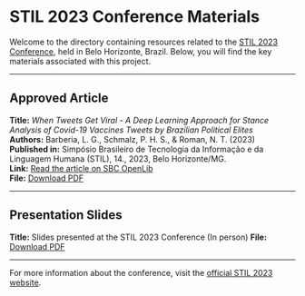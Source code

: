 # STIL 2023 Conference Materials

Welcome to the directory containing resources related to the [STIL 2023 Conference](https://www.bracis.dcc.ufmg.br/collocated-events/stil), held in Belo Horizonte, Brazil. Below, you will find the key materials associated with this project.

---

## Approved Article

**Title:** *When Tweets Get Viral - A Deep Learning Approach for Stance Analysis of Covid-19 Vaccines Tweets by Brazilian Political Elites*  
**Authors:** Barberia, L. G., Schmalz, P. H. S., & Roman, N. T. (2023)  
**Published in:** Simpósio Brasileiro de Tecnologia da Informação e da Linguagem Humana (STIL), 14., 2023, Belo Horizonte/MG.  
**Link:** [Read the article on SBC OpenLib](https://doi.org/10.5753/stil.2023.233961)  
**File:** [Download PDF](<Barberia, Schmalz and Roman (2023) - When Tweets Get Viral - A Deep Learning Approach for Stance Analysis of Covid-19 Vaccines Tweets.pdf>)

---

## Presentation Slides

**Title:** Slides presented at the STIL 2023 Conference (In person)
**File:** [Download PDF](<STIL (2023)/STIL_Presentation_Schmalz.pdf>)

---

For more information about the conference, visit the [official STIL 2023 website](https://www.bracis.dcc.ufmg.br/collocated-events/stil).
